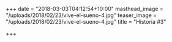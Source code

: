 +++
date = "2018-03-03T04:12:54+10:00"
masthead_image = "/uploads/2018/02/23/vive-el-sueno-4.jpg"
teaser_image = "/uploads/2018/02/23/vive-el-sueno-4.jpg"
title = "Historia #3"

+++
